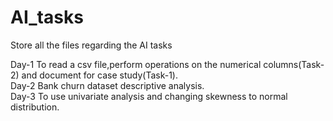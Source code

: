 # AI_tasks
Store all the files regarding the AI tasks 

Day-1 To read a csv file,perform operations on the numerical columns(Task-2) and document for case study(Task-1). <br />
Day-2 Bank churn dataset descriptive analysis. <br />
Day-3 To use univariate analysis and changing skewness to normal distribution.

